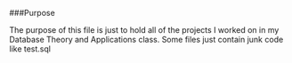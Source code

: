 ###Purpose

The purpose of this file is just to hold all of the projects I worked on in my Database Theory and Applications class. Some files just contain junk code like test.sql
